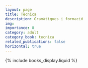 ```yaml
---
layout: page
title: Tècnica
description: Gramàtiques i formació
img:
importance: 8
category: adult
category_book: tecnica
related_publications: false
horizontal: true
---
```


{% include books_display.liquid %}
